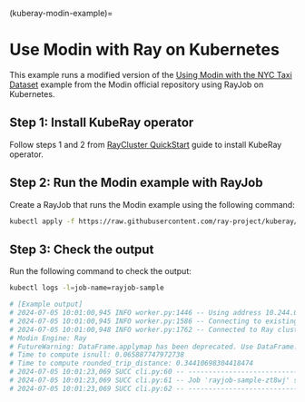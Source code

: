 (kuberay-modin-example)=

# Use Modin with Ray on Kubernetes

This example runs a modified version of the [Using Modin with the NYC Taxi Dataset](https://github.com/modin-project/modin/blob/4e7afa7ea59c7a160ed504f39652ff23b4d49be3/examples/jupyter/Modin_Taxi.ipynb) example from the Modin official repository using RayJob on Kubernetes.

## Step 1: Install KubeRay operator

Follow steps 1 and 2 from [RayCluster QuickStart](kuberay-raycluster-quickstart) guide to install KubeRay operator.

## Step 2: Run the Modin example with RayJob

Create a RayJob that runs the Modin example using the following command:

```sh
kubectl apply -f https://raw.githubusercontent.com/ray-project/kuberay/master/ray-operator/config/samples/ray-job.modin.yaml
```

## Step 3: Check the output

Run the following command to check the output:

```sh
kubectl logs -l=job-name=rayjob-sample

# [Example output]
# 2024-07-05 10:01:00,945 INFO worker.py:1446 -- Using address 10.244.0.4:6379 set in the environment variable RAY_ADDRESS
# 2024-07-05 10:01:00,945 INFO worker.py:1586 -- Connecting to existing Ray cluster at address: 10.244.0.4:6379...
# 2024-07-05 10:01:00,948 INFO worker.py:1762 -- Connected to Ray cluster. View the dashboard at 10.244.0.4:8265
# Modin Engine: Ray
# FutureWarning: DataFrame.applymap has been deprecated. Use DataFrame.map instead.
# Time to compute isnull: 0.065887747972738
# Time to compute rounded_trip_distance: 0.34410698304418474
# 2024-07-05 10:01:23,069 SUCC cli.py:60 -- -----------------------------------
# 2024-07-05 10:01:23,069 SUCC cli.py:61 -- Job 'rayjob-sample-zt8wj' succeeded
# 2024-07-05 10:01:23,069 SUCC cli.py:62 -- -----------------------------------
```
